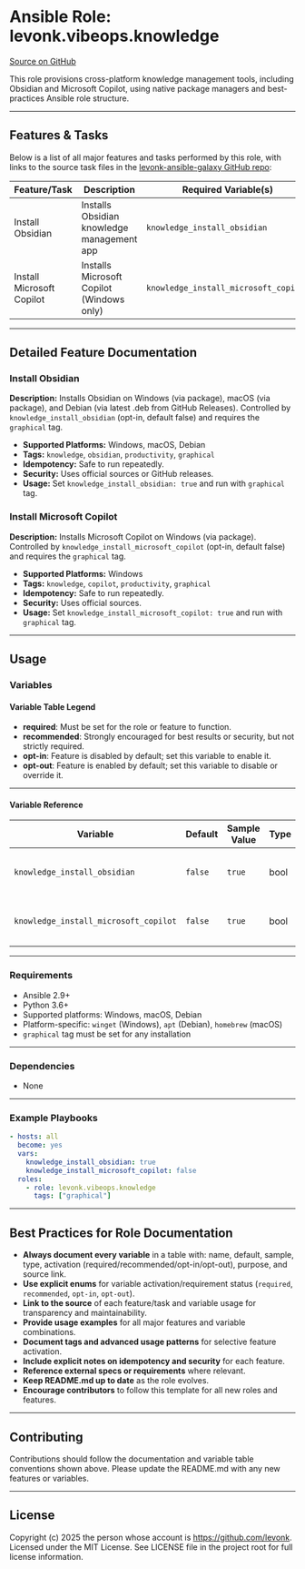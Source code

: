 # Ansible Role: levonk.vibeops.knowledge

[Source on GitHub](https://github.com/levonk/levonk-ansible-galaxy/tree/main/levonk/vibeops/roles/knowledge)

This role provisions cross-platform knowledge management tools, including Obsidian and Microsoft Copilot, using native package managers and best-practices Ansible role structure.

---

## Features & Tasks

Below is a list of all major features and tasks performed by this role, with links to the source task files in the [levonk-ansible-galaxy GitHub repo](https://github.com/levonk/levonk-ansible-galaxy/tree/main/levonk/vibeops/roles/knowledge/tasks):

| Feature/Task                | Description                                 | Required Variable(s)                  | Source |
|-----------------------------|---------------------------------------------|---------------------------------------|--------|
| Install Obsidian            | Installs Obsidian knowledge management app  | `knowledge_install_obsidian`          | [tasks/obsidian.yml](tasks/obsidian.yml) |
| Install Microsoft Copilot   | Installs Microsoft Copilot (Windows only)   | `knowledge_install_microsoft_copilot` | [tasks/microsoft_copilot.yml](tasks/microsoft_copilot.yml) |

---

## Detailed Feature Documentation

### Install Obsidian
**Description:** Installs Obsidian on Windows (via package), macOS (via package), and Debian (via latest .deb from GitHub Releases). Controlled by `knowledge_install_obsidian` (opt-in, default false) and requires the `graphical` tag.
- **Supported Platforms:** Windows, macOS, Debian
- **Tags:** `knowledge`, `obsidian`, `productivity`, `graphical`
- **Idempotency:** Safe to run repeatedly.
- **Security:** Uses official sources or GitHub releases.
- **Usage:** Set `knowledge_install_obsidian: true` and run with `graphical` tag.

### Install Microsoft Copilot
**Description:** Installs Microsoft Copilot on Windows (via package). Controlled by `knowledge_install_microsoft_copilot` (opt-in, default false) and requires the `graphical` tag.
- **Supported Platforms:** Windows
- **Tags:** `knowledge`, `copilot`, `productivity`, `graphical`
- **Idempotency:** Safe to run repeatedly.
- **Security:** Uses official sources.
- **Usage:** Set `knowledge_install_microsoft_copilot: true` and run with `graphical` tag.

---

## Usage

### Variables

#### Variable Table Legend
- **required**: Must be set for the role or feature to function.
- **recommended**: Strongly encouraged for best results or security, but not strictly required.
- **opt-in**: Feature is disabled by default; set this variable to enable it.
- **opt-out**: Feature is enabled by default; set this variable to disable or override it.

---

#### Variable Reference

| Variable                           | Default | Sample Value | Type  | Activation | Purpose                                 | Used In |
|-------------------------------------|---------|--------------|-------|------------|-----------------------------------------|---------|
| `knowledge_install_obsidian`        | `false` | `true`       | bool  | opt-in     | Installs Obsidian knowledge manager     | [tasks/obsidian.yml](tasks/obsidian.yml) |
| `knowledge_install_microsoft_copilot` | `false` | `true`    | bool  | opt-in     | Installs Microsoft Copilot (Windows)    | [tasks/microsoft_copilot.yml](tasks/microsoft_copilot.yml) |

---

### Requirements
- Ansible 2.9+
- Python 3.6+
- Supported platforms: Windows, macOS, Debian
- Platform-specific: `winget` (Windows), `apt` (Debian), `homebrew` (macOS)
- `graphical` tag must be set for any installation

---

### Dependencies
- None

---

### Example Playbooks
```yaml
- hosts: all
  become: yes
  vars:
    knowledge_install_obsidian: true
    knowledge_install_microsoft_copilot: false
  roles:
    - role: levonk.vibeops.knowledge
      tags: ["graphical"]
```

---

## Best Practices for Role Documentation

- **Always document every variable** in a table with: name, default, sample, type, activation (required/recommended/opt-in/opt-out), purpose, and source link.
- **Use explicit enums** for variable activation/requirement status (`required`, `recommended`, `opt-in`, `opt-out`).
- **Link to the source** of each feature/task and variable usage for transparency and maintainability.
- **Provide usage examples** for all major features and variable combinations.
- **Document tags and advanced usage patterns** for selective feature activation.
- **Include explicit notes on idempotency and security** for each feature.
- **Reference external specs or requirements** where relevant.
- **Keep README.md up to date** as the role evolves.
- **Encourage contributors** to follow this template for all new roles and features.

---

## Contributing

Contributions should follow the documentation and variable table conventions shown above. Please update the README.md with any new features or variables.

---

## License

Copyright (c) 2025 the person whose account is https://github.com/levonk. Licensed under the MIT License. See LICENSE file in the project root for full license information.
